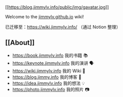 [[https://blog.jimmylv.info/public/img/gavatar.jpg]]

Welcome to the [jimmylv.github.io](jimmylv.github.io) wiki!

已迁移至：https://wiki.jimmylv.info/ （通过 Notion 整理）

## [[About]]

- https://book.jimmylv.info 我的书籍 📚
- https://keynote.jimmylv.info 我的演讲 🗣
- https://wiki.jimmylv.info 我的 Wiki 🌲
- https://blog.jimmy.info 我的博客 📝
- https://idea.jimmylv.info 我的想法 💡
- https://photo.jimmylv.info 我的照片 📷
